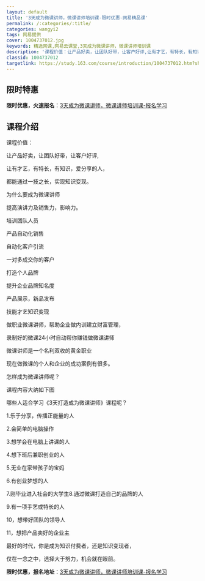 ```yaml
---
layout: default
title: '3天成为微课讲师，微课讲师培训课-限时优惠-网易精品课'
permalink: /:categories/:title/
categories: wangyi2
tags: 网易提供
cover: 1004737012.jpg
keywords: 精选网课,网易云课堂,3天成为微课讲师，微课讲师培训课
description: '课程价值：让产品好卖，让团队好带，让客户好评,让有才艺，有特长，有知识，爱分享的人，都能通过一技之长，实现知识变现。为什'
classid: 1004737012
targetlink: https://study.163.com/course/introduction/1004737012.htm?share=1&shareId=1025206652&utm_campaign=share&utm_medium=iphoneShare&utm_source=&utm_u=1025206652
---
```


## 限时特惠

**限时优惠，火速报名**：[3天成为微课讲师，微课讲师培训课-报名学习](https://study.163.com/course/introduction/1004737012.htm?share=1&shareId=1025206652&utm_campaign=share&utm_medium=iphoneShare&utm_source=&utm_u=1025206652)

## 课程介绍

课程价值：

让产品好卖，让团队好带，让客户好评,

让有才艺，有特长，有知识，爱分享的人，

都能通过一技之长，实现知识变现。



为什么要成为微课讲师

提高演讲力及销售力，影响力。

培训团队人员

产品自动化销售

自动化客户引流

一对多成交你的客户

打造个人品牌

提升企业品牌知名度

产品展示，新品发布

技能才艺知识变现

做职业微课讲师，帮助企业做内训建立财富管理，

录制好的微课24小时自动帮你赚钱做微课讲师

微课讲师是一个名利双收的黄金职业

现在做微课的个人和企业的成功案例有很多。

 

怎样成为微课讲师呢？

课程内容大纳如下图



哪些人适合学习《3天打造成为微课讲师》课程呢？

1.乐于分享，传播正能量的人

2.会简单的电脑操作 

3.想学会在电脑上讲课的人 

4.想下班后兼职创业的人 

5.无业在家带孩子的宝妈 

6.有创业梦想的人

7.刚毕业进入社会的大学生8.通过微课打造自己的品牌的人 

9.有一项手艺或特长的人 

10，想带好团队的领导人 

11，想把产品卖好的企业主 



最好的时代，你是成为知识付费者，还是知识变现者，

仅在一念之中，选择大于努力，机会就在眼前。

**限时优惠，报名地址**：[3天成为微课讲师，微课讲师培训课-报名学习](https://study.163.com/course/introduction/1004737012.htm?share=1&shareId=1025206652&utm_campaign=share&utm_medium=iphoneShare&utm_source=&utm_u=1025206652)

